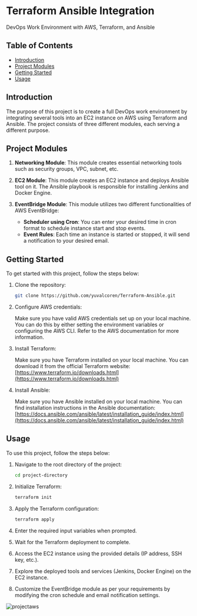 # Terraform Ansible Integration 

DevOps Work Environment with AWS, Terraform, and Ansible

## Table of Contents

- [Introduction](#introduction)
- [Project Modules](#project-modules)
- [Getting Started](#getting-started)
- [Usage](#usage)

## Introduction

The purpose of this project is to create a full DevOps work environment by integrating several tools into an EC2 instance on AWS using Terraform and Ansible. The project consists of three different modules, each serving a different purpose.

## Project Modules

1. **Networking Module**: This module creates essential networking tools such as security groups, VPC, subnet, etc.

2. **EC2 Module**: This module creates an EC2 instance and deploys Ansible tool on it. The Ansible playbook is responsible for installing Jenkins and Docker Engine.

3. **EventBridge Module**: This module utilizes two different functionalities of AWS EventBridge:
   - **Scheduler using Cron**: You can enter your desired time in cron format to schedule instance start and stop events.
   - **Event Rules**: Each time an instance is started or stopped, it will send a notification to your desired email.

## Getting Started

To get started with this project, follow the steps below:

1. Clone the repository:

   ```bash
   git clone https://github.com/yuvalcoren/Terraform-Ansible.git
   ```

2. Configure AWS credentials:

   Make sure you have valid AWS credentials set up on your local machine. You can do this by either setting the environment variables or configuring the AWS CLI. Refer to the AWS documentation for more information.

3. Install Terraform:

   Make sure you have Terraform installed on your local machine. You can download it from the official Terraform website: [https://www.terraform.io/downloads.html](https://www.terraform.io/downloads.html)

4. Install Ansible:

   Make sure you have Ansible installed on your local machine. You can find installation instructions in the Ansible documentation: [https://docs.ansible.com/ansible/latest/installation_guide/index.html](https://docs.ansible.com/ansible/latest/installation_guide/index.html)

## Usage

To use this project, follow the steps below:

1. Navigate to the root directory of the project:

   ```bash
   cd project-directory
   ```

2. Initialize Terraform:

   ```bash
   terraform init
   ```

3. Apply the Terraform configuration:

   ```bash
   terraform apply
   ```

4. Enter the required input variables when prompted.

5. Wait for the Terraform deployment to complete.

6. Access the EC2 instance using the provided details (IP address, SSH key, etc.).

7. Explore the deployed tools and services (Jenkins, Docker Engine) on the EC2 instance.

8. Customize the EventBridge module as per your requirements by modifying the cron schedule and email notification settings.

![projectaws](https://github.com/yuvalcoren/Terraform-Ansible/assets/132250761/8811a707-d3a6-4980-8830-2369cbb8ccf0)
